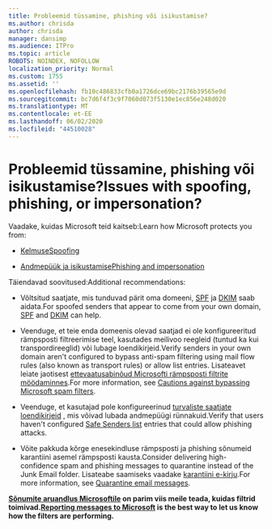 ```yaml
---
title: Probleemid tüssamine, phishing või isikustamise?
ms.author: chrisda
author: chrisda
manager: dansimp
ms.audience: ITPro
ms.topic: article
ROBOTS: NOINDEX, NOFOLLOW
localization_priority: Normal
ms.custom: 1755
ms.assetid: ''
ms.openlocfilehash: fb10c486833cfb0a1726dce69bc2176b39565e9d
ms.sourcegitcommit: bc7d6f4f3c9f7060d073f5130e1ec856e248d020
ms.translationtype: MT
ms.contentlocale: et-EE
ms.lasthandoff: 06/02/2020
ms.locfileid: "44510028"
---
```

# <a name="issues-with-spoofing-phishing-or-impersonation"></a><span data-ttu-id="0f160-102">Probleemid tüssamine, phishing või isikustamise?</span><span class="sxs-lookup"><span data-stu-id="0f160-102">Issues with spoofing, phishing, or impersonation?</span></span>

<span data-ttu-id="0f160-103">Vaadake, kuidas Microsoft teid kaitseb:</span><span class="sxs-lookup"><span data-stu-id="0f160-103">Learn how Microsoft protects you from:</span></span>

- [<span data-ttu-id="0f160-104">Kelmuse</span><span class="sxs-lookup"><span data-stu-id="0f160-104">Spoofing</span></span>](https://docs.microsoft.com/microsoft-365/security/office-365-security/anti-spoofing-protection)

- [<span data-ttu-id="0f160-105">Andmepüük ja isikustamise</span><span class="sxs-lookup"><span data-stu-id="0f160-105">Phishing and impersonation</span></span>](https://docs.microsoft.com/microsoft-365/security/office-365-security/atp-anti-phishing)

<span data-ttu-id="0f160-106">Täiendavad soovitused:</span><span class="sxs-lookup"><span data-stu-id="0f160-106">Additional recommendations:</span></span>

- <span data-ttu-id="0f160-107">Võltsitud saatjate, mis tunduvad pärit oma domeeni, [SPF](https://docs.microsoft.com/microsoft-365/security/office-365-security/set-up-spf-in-office-365-to-help-prevent-spoofing) ja [DKIM](https://docs.microsoft.com/microsoft-365/security/office-365-security/use-dkim-to-validate-outbound-email) saab aidata.</span><span class="sxs-lookup"><span data-stu-id="0f160-107">For spoofed senders that appear to come from your own domain, [SPF](https://docs.microsoft.com/microsoft-365/security/office-365-security/set-up-spf-in-office-365-to-help-prevent-spoofing) and [DKIM](https://docs.microsoft.com/microsoft-365/security/office-365-security/use-dkim-to-validate-outbound-email) can help.</span></span>

- <span data-ttu-id="0f160-108">Veenduge, et teie enda domeenis olevad saatjad ei ole konfigureeritud rämpsposti filtreerimise teel, kasutades meilivoo reegleid (tuntud ka kui transpordireeglid) või lubage loendikirjeid.</span><span class="sxs-lookup"><span data-stu-id="0f160-108">Verify senders in your own domain aren't configured to bypass anti-spam filtering using mail flow rules (also known as transport rules) or allow list entries.</span></span> <span data-ttu-id="0f160-109">Lisateavet leiate jaotisest [ettevaatusabinõud Microsofti rämpsposti filtrite möödaminnes](https://docs.microsoft.com/exchange/troubleshoot/antispam/cautions-against-bypassing-spam-filters).</span><span class="sxs-lookup"><span data-stu-id="0f160-109">For more information, see [Cautions against bypassing Microsoft spam filters](https://docs.microsoft.com/exchange/troubleshoot/antispam/cautions-against-bypassing-spam-filters).</span></span>

- <span data-ttu-id="0f160-110">Veenduge, et kasutajad pole konfigureerinud [turvaliste saatjate loendikirjeid](https://support.office.com/article/BE1BAEA0-BEAB-4A30-B968-9004332336CE) , mis võivad lubada andmepüügi rünnakuid.</span><span class="sxs-lookup"><span data-stu-id="0f160-110">Verify that users haven't configured [Safe Senders list](https://support.office.com/article/BE1BAEA0-BEAB-4A30-B968-9004332336CE) entries that could allow phishing attacks.</span></span>

- <span data-ttu-id="0f160-111">Võite pakkuda kõrge enesekindluse rämpsposti ja phishing sõnumeid karantiini asemel rämpsposti kausta.</span><span class="sxs-lookup"><span data-stu-id="0f160-111">Consider delivering high-confidence spam and phishing messages to quarantine instead of the Junk Email folder.</span></span> <span data-ttu-id="0f160-112">Lisateabe saamiseks vaadake [karantiini e-kirju](https://docs.microsoft.com/microsoft-365/security/office-365-security/quarantine-email-messages).</span><span class="sxs-lookup"><span data-stu-id="0f160-112">For more information, see [Quarantine email messages](https://docs.microsoft.com/microsoft-365/security/office-365-security/quarantine-email-messages).</span></span>

<span data-ttu-id="0f160-113">**[Sõnumite aruandlus Microsoftile](https://support.office.com/article/b5caa9f1-cdf3-4443-af8c-ff724ea719d2) on parim viis meile teada, kuidas filtrid toimivad.**</span><span class="sxs-lookup"><span data-stu-id="0f160-113">**[Reporting messages to Microsoft](https://support.office.com/article/b5caa9f1-cdf3-4443-af8c-ff724ea719d2) is the best way to let us know how the filters are performing.**</span></span>
